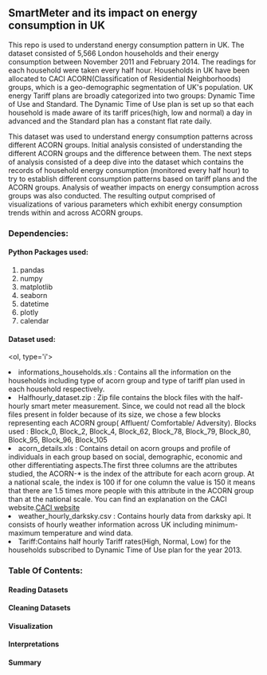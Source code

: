 

## SmartMeter and its impact on energy consumption in UK
<p>This repo is used to understand energy consumption pattern in UK. The dataset consisted of 5,566 London households and their energy consumption between November 2011 and February 2014. The readings for each household were taken every half hour. Households in UK have been allocated to CACI ACORN(Classification of Residential Neighborhoods) groups, which is a geo-demographic segmentation of UK's population. UK energy Tariff plans are broadly categorized into two groups: Dynamic Time of Use and Standard. The Dynamic Time of Use plan is set up so that each household is made aware of its tariff prices(high, low and normal) a day in advanced and the Standard plan has a constant flat rate daily. </p>

<p>This dataset was used to understand energy consumption patterns across different ACORN groups. Initial analysis consisted of understanding the different ACORN groups and the difference between them. The next steps of analysis consisted of a deep dive into the dataset which contains the records of household energy consumption (monitored every half hour) to try to establish different consumption patterns based on tariff plans and the ACORN groups. Analysis of weather impacts on energy consumption across groups was also conducted. The resulting output comprised of visualizations of various parameters which exhibit energy consumption trends  within and across ACORN groups.</p>

### Dependencies:

#### Python Packages used:
<ol>
	<li>pandas</li>
	<li>numpy </li>
	<li>matplotlib</li>
	<li>seaborn </li>	
	<li>datetime </li>
	<li>plotly</li>
	<li>calendar</li>
</ol>

#### Dataset used:
<ol, type='i'>
<li>informations_households.xls : Contains all the information on the households including type of acorn group and type of tariff plan used in each household respectively.</li>

<li>Halfhourly_dataset.zip : Zip file contains the block files with the half-hourly smart meter measurement. Since, we could not read all the block files present in folder because of its size, we chose a few blocks representing each ACORN group( Affluent/ Comfortable/ Adversity).
Blocks used : Block_0, Block_2, Block_4, Block_62, Block_78, Block_79, Block_80, Block_95, Block_96, Block_105</li>

<li>acorn_details.xls : Contains detail on acorn groups and profile of individuals in each group based on social, demographic, economic and other differentiating aspects.The first three columns are the attributes studied, the ACORN-* is the index of the attribute for each acorn group. At a national scale, the index is 100 if for one column the value is 150 it means that there are 1.5 times more people with this attribute in the ACORN group than at the national scale. You can find an explanation on the CACI website.<a href="https://acorn.caci.co.uk/what-is-acorn">CACI website </a></li>

<li>weather_hourly_darksky.csv : Contains hourly data from darksky api. It consists of hourly weather information across UK including minimum-maximum temperature and wind data.</li>

<li>Tariff:Contains half hourly Tariff rates(High, Normal, Low) for the households subscribed to Dynamic Time of Use plan for the year 2013.</li>
</ol>

### Table Of Contents:

#### Reading Datasets

#### Cleaning Datasets

#### Visualization

#### Interpretations 

#### Summary



